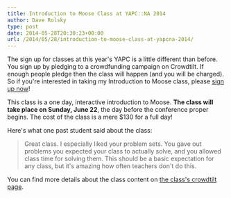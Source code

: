 ```yaml
---
title: Introduction to Moose Class at YAPC::NA 2014
author: Dave Rolsky
type: post
date: 2014-05-28T20:30:23+00:00
url: /2014/05/28/introduction-to-moose-class-at-yapcna-2014/
---
```


The sign up for classes at this year's YAPC is a little different than before. You sign up by
pledging to a crowdfunding campaign on Crowdtilt. If enough people pledge then the class will happen
(and you will be charged). So if you're interested in taking my Introduction to Moose class, please
[sign up now][1]!

This class is a one day, interactive introduction to Moose. **The class will take place on Sunday,
June 22**, the day before the conference proper begins. The cost of the class is a mere $130 for a
full day!

Here's what one past student said about the class:

> Great class. I especially liked your problem sets. You gave out problems you expected your class
> to actually solve, and you allowed class time for solving them. This should be a basic expectation
> for any class, but it's amazing how often teachers don't do this.

You can find more details about the class content on [the class's crowdtilt page][1].

[1]: https://www.crowdtilt.com/campaigns/yapcna-2014-training-introduction-to-moose
